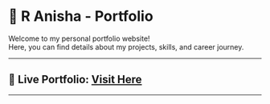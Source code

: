 # 💼 R Anisha - Portfolio

Welcome to my personal portfolio website!  
Here, you can find details about my projects, skills, and career journey.

---

## 🔗 Live Portfolio: [Visit Here](https://anisha2june.github.io/Anisha_portfolio/)

---
